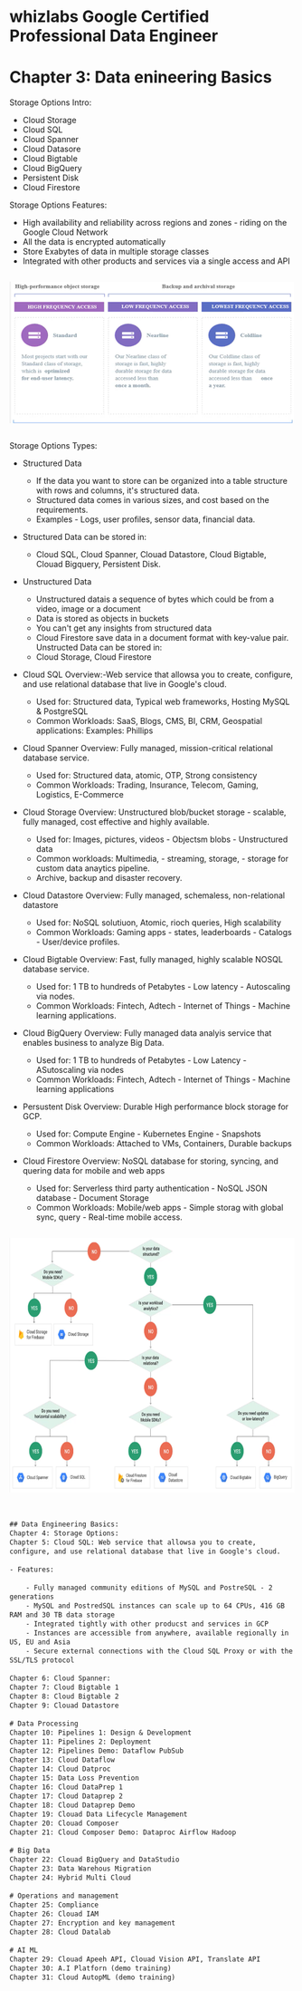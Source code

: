 # whizlabs Google Certified Professional Data Engineer  
# Chapter 3: Data enineering Basics

Storage Options Intro:
- Cloud Storage
- Cloud SQL
- Cloud Spanner
- Cloud Datasore
- Cloud Bigtable
- Cloud BigQuery
- Persistent Disk
- Cloud Firestore

Storage Options Features:

- High availability and reliability across regions and zones - riding on the Google Cloud Network
- All the data is encrypted automatically
- Store Exabytes of data in multiple storage classes
- Integrated with other products and services via a single access and API
```
```
<img src="https://github.com/cgpeanut/whizlabs-data-engineer/blob/master/images/storage-aws.png" alt="IMAGE ALT TEXT HERE" width="550" height="250" /></a>
```
```

Storage Options Types:

- Structured Data
    - If the data you want to store can be organized into a table structure with rows and columns, it's structured data.
    - Structured data comes in various sizes, and cost based on the requirements. 
    - Examples - Logs, user profiles, sensor data, financial data.
- Structured Data can be stored in:
    - Cloud SQL, Cloud Spanner, Clouad Datastore, Cloud Bigtable, Clouad Bigquery, Persistent Disk.

- Unstructured Data
    - Unstructured datais a sequence of bytes which could be from a video, image or a document 
    - Data is stored as objects in buckets
    - You can't get any insights from structured data
    - Cloud Firestore save data in a document format with key-value pair. 
Unstructed Data can be stored in: 
    - Cloud Storage, Cloud Firestore

- Cloud SQL Overview:-Web service that allowsa you to create, configure, and use relational database that live in Google's cloud. 
    - Used for: Structured data, Typical web frameworks, Hosting MySQL & PostgreSQL
    - Common Workloads: SaaS, Blogs, CMS, BI, CRM, Geospatial applications: Examples: Phillips

- Cloud Spanner Overview: Fully managed, mission-critical relational database service.
    - Used for: Structured data, atomic, OTP, Strong consistency
    - Common Workloads: Trading, Insurance, Telecom, Gaming, Logistics, E-Commerce

- Cloud Storage Overview: Unstructured blob/bucket storage - scalable, fully managed, cost effective and highly available. 
    - Used for: Images, pictures, videos - Objectsm blobs - Unstructured data
    - Common workloads: Multimedia, - streaming, storage, - storage for custom data anaytics pipeline.
    - Archive, backup and disaster recovery.

- Cloud Datastore Overview: Fully managed, schemaless, non-relational datastore
    - Used for: NoSQL solutiuon, Atomic, rioch queries, High scalability
    - Common Workloads: Gaming apps - states, leaderboards - Catalogs - User/device profiles.

- Cloud Bigtable Overview: Fast, fully managed, highly scalable NOSQL database service.
    - Used for: 1 TB to hundreds of Petabytes - Low latency - Autoscaling via nodes.
    - Common Workloads: Fintech, Adtech - Internet of Things - Machine learning applications. 

- Cloud BigQuery Overview: Fully managed data analyis service that enables business to analyze Big Data.
    - Used for: 1 TB to hundreds of Petabytes - Low Latency - ASutoscaling via nodes 
    - Common Workloads: Fintech, Adtech - Internet of Things - Machine learning applications

- Persustent Disk Overview: Durable High performance block storage for GCP. 
    - Used for: Compute Engine - Kubernetes Engine - Snapshots 
    - Common Workloads: Attached to VMs, Containers, Durable backups

- Cloud Firestore Overview: NoSQL database for storing, syncing, and quering data for mobile and web apps
    - Used for: Serverless third party authentication - NoSQL JSON database - Document Storage
    - Common Workloads: Mobile/web apps - Simple storag with global sync, query - Real-time mobile access.
```
```
<img src="https://github.com/cgpeanut/whizlabs-data-engineer/blob/master/images/gcp-storage-flowchart.png" alt="IMAGE ALT TEXT HERE" width="750" height="450" /></a>
```
```
```

## Data Engineering Basics:
Chapter 4: Storage Options:
Chapter 5: Cloud SQL: Web service that allowsa you to create, configure, and use relational database that live in Google's cloud.

- Features: 

    - Fully managed community editions of MySQL and PostreSQL - 2 generations
    - MySQL and PostredSQL instances can scale up to 64 CPUs, 416 GB RAM and 30 TB data storage
    - Integrated tightly with other producst and services in GCP
    - Instances are accessible from anywhere, available regionally in US, EU and Asia
    - Secure external connections with the Cloud SQL Proxy or with the SSL/TLS protocol

Chapter 6: Cloud Spanner:
Chapter 7: Cloud Bigtable 1
Chapter 8: Cloud Bigtable 2
Chapter 9: Clouad Datastore

# Data Processing
Chapter 10: Pipelines 1: Design & Development 
Chapter 11: Pipelines 2: Deployment 
Chapter 12: Pipelines Demo: Dataflow PubSub
Chapter 13: Cloud Dataflow
Chapter 14: Cloud Datproc
Chapter 15: Data Loss Prevention
Chapter 16: Cloud DataPrep 1
Chapter 17: Cloud Dataprep 2
Chapter 18: Cloud Dataprep Demo
Chapter 19: Clouad Data Lifecycle Management 
Chapter 20: Clouad Composer
Chapter 21: Cloud Composer Demo: Dataproc Airflow Hadoop

# Big Data
Chapter 22: Clouad BigQuery and DataStudio
Chapter 23: Data Warehous Migration
Chapter 24: Hybrid Multi Cloud

# Operations and management 
Chapter 25: Compliance
Chapter 26: Clouad IAM
Chapter 27: Encryption and key management 
Chapter 28: Cloud Datalab

# AI ML
Chapter 29: Clouad Apeeh API, Clouad Vision API, Translate API
Chapter 30: A.I Platforn (demo training)
Chapter 31: Cloud AutopML (demo training)
